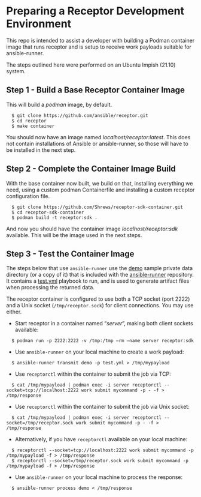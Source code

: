 # Preparing a Receptor Development Environment

This repo is intended to assist a developer with building a Podman container
image that runs receptor and is setup to receive work payloads suitable for
ansible-runner.

The steps outlined here were performed on an Ubuntu Impish (21.10) system.

## Step 1 - Build a Base Receptor Container Image

This will build a _podman_ image, by default.

```
  $ git clone https://github.com/ansible/receptor.git
  $ cd receptor
  $ make container
```

You should now have an image named _localhost/receptor:latest_. This does not
contain installations of Ansible or ansible-runner, so those will have to be
installed in the next step.

## Step 2 - Complete the Container Image Build

With the base container now built, we build on that, installing everything we
need, using a custom podman Containerfile and installing a custom receptor
configuration file.

```
  $ git clone https://github.com/Shrews/receptor-sdk-container.git
  $ cd receptor-sdk-container
  $ podman build -t receptor:sdk .
```

And now you should have the container image _localhost/receptor:sdk_ available.
This will be the image used in the next steps.

## Step 3 - Test the Container Image

The steps below that use `ansible-runner` use the [demo](https://github.com/ansible/ansible-runner/tree/devel/demo) sample private data directory (or a copy of it) that is included with the [ansible-runner](https://github.com/ansible/ansible-runner) repository. It contains a [test.yml](https://github.com/ansible/ansible-runner/blob/devel/demo/project/test.yml) playbook to run, and is used to generate artifact files when processing the returned data.

The receptor container is configured to use both a TCP socket (port 2222) and
a Unix socket (`/tmp/receptor.sock`) for client connections. You may use either.

* Start receptor in a container named “_server_”, making both client sockets available:

```
  $ podman run -p 2222:2222 -v /tmp:/tmp –rm –name server receptor:sdk
```

* Use `ansible-runner` on your local machine to create a work payload:

```
  $ ansible-runner transmit demo -p test.yml > /tmp/mypayload
```

* Use `receptorctl` within the container to submit the job via TCP:

```
  $ cat /tmp/mypayload | podman exec -i server receptorctl --socket=tcp://localhost:2222 work submit mycommand -p - -f > /tmp/response
```

* Use `receptorctl` within the container to submit the job via Unix socket:

```
  $ cat /tmp/mypayload | podman exec -i server receptorctl --socket=/tmp/receptor.sock work submit mycommand -p - -f > /tmp/response
```

* Alternatively, if you have `receptorctl` available on your local machine:

```
  $ receptorctl --socket=tcp://localhost:2222 work submit mycommand -p /tmp/mypayload -f > /tmp/response
  $ receptorctl --socket=/tmp/receptor.sock work submit mycommand -p /tmp/mypayload -f > /tmp/response
```

* Use `ansible-runner` on your local machine to process the response:

```
  $ ansible-runner process demo < /tmp/response
```
